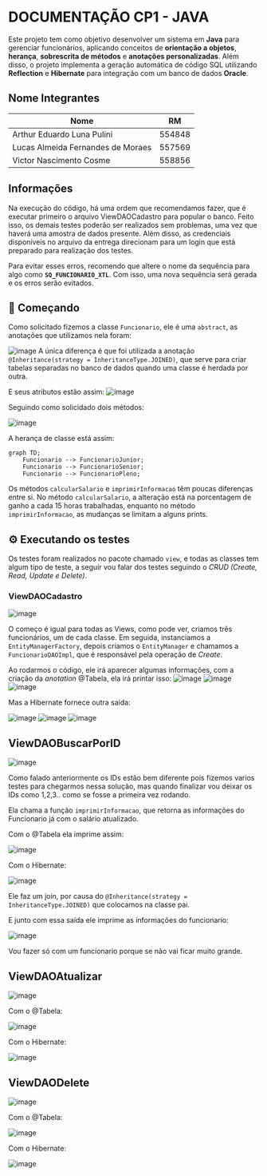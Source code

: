 # DOCUMENTAÇÃO CP1 - JAVA

Este projeto tem como objetivo desenvolver um sistema em **Java** para gerenciar funcionários, aplicando conceitos de **orientação a objetos**, **herança**, **sobrescrita de métodos** e **anotações personalizadas**. Além disso, o projeto implementa a geração automática de código SQL utilizando **Reflection** e **Hibernate** para integração com um banco de dados **Oracle**.
## Nome Integrantes
<div align="center">

| Nome | RM |
| ------------- |:-------------:|
| Arthur Eduardo Luna Pulini|554848|
|Lucas Almeida Fernandes de Moraes| 557569     |
|Victor Nascimento Cosme|558856|

</div>

## Informações
Na execução do código, há uma ordem que recomendamos fazer, que é executar primeiro o arquivo ViewDAOCadastro para popular o banco. Feito isso, os demais testes poderão ser realizados sem problemas, uma vez que haverá uma amostra de dados presente.
Além disso, as credenciais disponíveis no arquivo da entrega direcionam para um login que está preparado para realização dos testes. 

Para evitar esses erros, recomendo que altere o nome da sequência para algo como **`SQ_FUNCIONARIO_XTL`**. Com isso, uma nova sequência será gerada e os erros serão evitados.
## 🚀 Começando
Como solicitado fizemos a classe `Funcionario`, ele é uma `abstract`, as anotações que utilizamos nela foram: 

![image](https://github.com/user-attachments/assets/919486c6-59c3-4baf-9330-4b6314406793)
A única diferença é que foi utilizada a anotação `@Inheritance(strategy = InheritanceType.JOINED)`, que serve para criar tabelas separadas no banco de dados quando uma classe é herdada por outra.

E seus atributos estão assim:
![image](https://github.com/user-attachments/assets/d931fa79-d29e-4951-a60c-ad8af96621ca)

Seguindo como solicidado dois métodos:

![image](https://github.com/user-attachments/assets/42089b0a-0fc4-473e-bfed-3562e6222bf3)


A herança de classe está assim: 

```mermaid
graph TD;
    Funcionario --> FuncionarioJunior;
    Funcionario --> FuncionarioSenior;
    Funcionario --> FuncionarioPleno;
```

Os métodos `calcularSalario` e `imprimirInformacao` têm poucas diferenças entre si. No método `calcularSalario`, a alteração está na porcentagem de ganho a cada 15 horas trabalhadas, enquanto no método `imprimirInformacao`, as mudanças se limitam a alguns prints.


## ⚙️ Executando os testes

Os testes foram realizados no pacote chamado `view`, e todas as classes tem algum tipo de teste, a seguir vou falar dos testes seguindo o *CRUD* *(Create, Read, Update e Delete)*.

### ViewDAOCadastro
![image](https://github.com/user-attachments/assets/2b1f2d7a-0850-408a-a0eb-bf3b98b12f56)

O começo é igual para todas as Views, como pode ver, criamos três funcionários, um de cada classe. Em seguida, instanciamos a `EntityManagerFactory`, depois criamos o `EntityManager` e chamamos a `FuncionarioDAOImpl`, que é responsável pela operação de _Create_.

Ao rodarmos o código, ele irá aparecer algumas informações, com a criação da _anotation_ @Tabela, ela irá printar isso:
![image](https://github.com/user-attachments/assets/9dd946c8-4f66-4650-8b89-94892d029070)
![image](https://github.com/user-attachments/assets/35beada5-6da1-4938-9317-59a28b60446b)
![image](https://github.com/user-attachments/assets/c174f3b3-de67-4c74-b0c1-4a45adf41302)

Mas a Hibernate fornece outra saída:

![image](https://github.com/user-attachments/assets/c659bc5e-2b42-4bf3-82dc-81084abcf23b)
![image](https://github.com/user-attachments/assets/356256cd-08be-4062-9731-1163cfdd6cc7)
![image](https://github.com/user-attachments/assets/3944f309-81fe-46b7-97c3-80ff87f2d32f)

## ViewDAOBuscarPorID
![image](https://github.com/user-attachments/assets/7602ed53-e362-4b5f-94af-c40edc9dfbad)

Como falado anteriormente os IDs estão bem diferente pois fizemos varios testes para chegarmos nessa solução, mas quando finalizar vou deixar os IDs como 1,2,3.. 
como se fosse a primeira vez rodando.

Ela chama a função `imprimirInformacao`, que retorna as informações do Funcionario já com o salário atualizado.

Com o @Tabela ela imprime assim: 

![image](https://github.com/user-attachments/assets/0978ea02-62f4-4711-a806-905540cc8f8d)

Com o Hibernate:

![image](https://github.com/user-attachments/assets/3055764c-4563-4c64-82e5-ed597d44b32d)

Ele faz um join, por causa do `@Inheritance(strategy = InheritanceType.JOINED)` que colocamos na classe pai.

E junto com essa saída ele imprime as informações do funcionario:

![image](https://github.com/user-attachments/assets/ef31ecd0-44e0-4823-a0f2-1c6f7af0f11c)

Vou fazer só com um funcionario porque se não vai ficar muito grande.

## ViewDAOAtualizar

![image](https://github.com/user-attachments/assets/edb124c9-c09a-4d50-be3c-d6e43e13e415)

Com o @Tabela:

![image](https://github.com/user-attachments/assets/2777438d-db6f-423b-bcfc-afb87981b069)

Com o Hibernate:

![image](https://github.com/user-attachments/assets/e7b3c5b4-05f7-46b7-a0c7-c554d97ef6d6)


## ViewDAODelete

![image](https://github.com/user-attachments/assets/7a65ac59-df75-4935-a23d-2445c7f2f670)

Com o @Tabela:

![image](https://github.com/user-attachments/assets/6b1c6614-d2f6-435d-ab17-c03f8a4dab11)

Com o Hibernate:

![image](https://github.com/user-attachments/assets/c1bcd35f-2bcd-42b1-a123-1679f53a504d)
